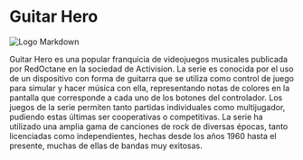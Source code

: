 # Guitar Hero

![Logo Markdown](https://cdn.discordapp.com/attachments/1011284720350412802/1025065277483909130/maxresdefault.jpg)

Guitar Hero es una popular franquicia de videojuegos musicales publicada por RedOctane en la sociedad de Activision. La serie es conocida por el uso de un dispositivo con forma de guitarra que se utiliza como control de juego para simular y hacer música con ella, representando notas de colores en la pantalla que corresponde a cada uno de los botones del controlador. Los juegos de la serie permiten tanto partidas individuales como multijugador, pudiendo estas últimas ser cooperativas o competitivas. La serie ha utilizado una amplia gama de canciones de rock de diversas épocas, tanto licenciadas como independientes, hechas desde los años 1960 hasta el presente, muchas de ellas de bandas muy exitosas.